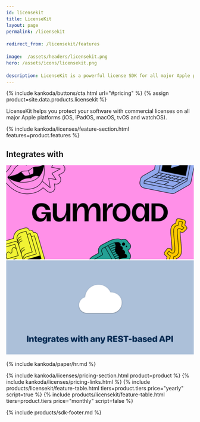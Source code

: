 ```yaml
---
id: licensekit
title: LicenseKit
layout: page
permalink: /licensekit

redirect_from: /licensekit/features

image:  /assets/headers/licensekit.png
hero: /assets/icons/licensekit.png

description: LicenseKit is a powerful license SDK for all major Apple platforms.
---
```


{% include kankoda/buttons/cta.html url="#pricing" %}
{% assign product=site.data.products.licensekit %}

LicenseKit helps you protect your software with commercial licenses on all major Apple platforms (iOS, iPadOS, macOS, tvOS and watchOS).


{% include kankoda/licenses/feature-section.html features=product.features %}


## Integrates with

<p class="grid integrations">
  <a href="features/gumroad">
    <img src="/assets/headers/gumroad.png" alt="LicenseKit integrates with Gumroad" title="Gumroad" />
  </a>
  <a href="features/api-licenses">
    <img src="/assets/headers/licensekit-api.png" alt="LicenseKit integrates with any REST-based license API" />
  </a>
</p>


{% include kankoda/paper/hr.md %}

{% include kankoda/licenses/pricing-section.html product=product %}
{% include kankoda/licenses/pricing-links.html  %}
{% include products/licensekit/feature-table.html tiers=product.tiers price="yearly" script=true %}
{% include products/licensekit/feature-table.html tiers=product.tiers price="monthly" script=false %}

{% include products/sdk-footer.md %}